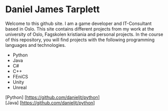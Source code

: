 # Daniel James Tarplett
Welcome to this github site. I am a game developer and IT-Consultant based in Oslo. This site contains different projects from my work at the university of Oslo, Fagskolen kristiania and personal projects. In the course of this repository, you will find projects with the following programming languages and technologies.
- Python
- Java
- C#
- C++
- FEniCS
- Unity
- Unreal

[Python] [https://github.com/danieljt/python]  
[Java] [https://github.com/danieljt/python]  